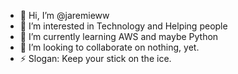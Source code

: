 - 👋 Hi, I’m @jaremieww
- 👀 I’m interested in Technology and Helping people
- 🌱 I’m currently learning AWS and maybe Python
- 💞️ I’m looking to collaborate on nothing, yet.
- ⚡ Slogan: Keep your stick on the ice.
<!---
jaremieww/jaremieww is a ✨ special ✨ repository because its `README.md` (this file) appears on your GitHub profile.
You can click the Preview link to take a look at your changes.
--->
